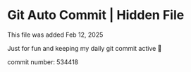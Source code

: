 # Git Auto Commit | Hidden File

This file was added Feb 12, 2025

Just for fun and keeping my daily git commit active 🤪

commit number: 534418
